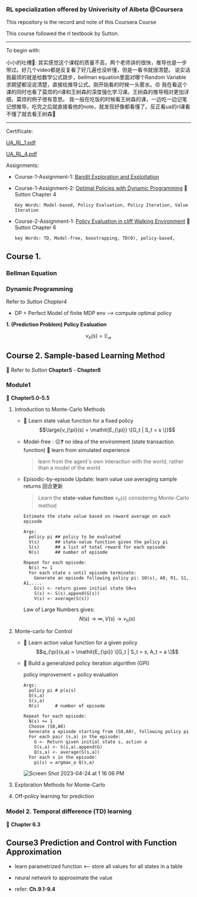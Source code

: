 ### RL specialization offered by Univerisity of Albeta @Coursera

This repository is the record and note of this Coursera Course

This course followed the rl textbook by Sutton. 

-------------------
To begin with:

小小的吐槽🤫: 其实感觉这个课程的质量不高，两个老师讲的很快，推导也是一步带过。好几个video都是反复看了好几遍也没听懂，但是一看书就很清楚。
说实话我最烦的就是给数学公式跳步，bellman equation里面对哪个Random Variable求期望都没说清楚，直接给推导公式。刚开始看的时候一头雾水。😡
我在看这个课的同时也看了莫烦的rl课和王树森的深度强化学习课。王树森的推导相对更加详细，莫烦的例子很有意思。
我一般在吃饭的时候看王树森的课，一边吃一边记笔记想推导。吃完之后就直接看他的note，就发现好像都看懂了。反正看ua的rl课看不懂了就去看王树森🐶

--------------------

Certificate:

[UA_RL_1.pdf](https://github.com/yoyostudy/rl_ua/files/11346475/UA_RL_1.pdf)

[UA_RL_4.pdf](https://github.com/yoyostudy/rl_ua/files/11346478/UA_RL_4.pdf)

Assignments:

- Course-1-Assignment-1: [Bandit Exploration and Exploitation](https://github.com/yoyostudy/rl_ua/tree/main/code/C1_W1_A1_bandit_exploration_eploitation/Bandits)
- Course-1-Assignment-2: [Optimal Policies with Dynamic Programming](https://github.com/yoyostudy/rl_ua/blob/main/code/C1_W1_A2_GridworldCityParking_DP/DynamicProgramming/Assignment2.ipynb) 🔗 Sutton Chapter 4
      
      Key Words: Model-based, Policy Evaluation, Policy Iteration, Value Iteration
- Course-2-Assignment-1: [Policy Evaluation in cliff Walking Environment]() 🔗 Sutton Chapter 6

      key Words: TD, Model-free, boostrapping, TD(0), policy-based, 

## Course 1. 

### Bellman Equation

### Dynamic Programming

Refer to _Sutton Chapter4_

- DP + Perfect Model of finite MDP env --> compute optimal policy

**1. (Prediction Problem) Policy Evaluation**

$$v_{\pi}(s) = \mathbb{E_{\pi}}$$






## Course 2. Sample-based Learning Method

🔗 Refer to _Sutton_ **Chapter5** - **Chapter8**

### Module1 

🔗 **Chapter5.0-5.5**

1. Introduction to Monte-Carlo Methods
      - 🎯 Learn state value function for a fixed policy 
        $$\large{v_{\pi}(s) = \mathit{E_{\pi}} \[G_t | S_t = s \]}$$
      - Model-free : 😖❓ no idea of the environment (state transaction function) 💪 learn from simulated experience
        > learn from the agent's own interaction with the world, rather than a model of the world
      - Episodic-by-episode Update: learn value use averaging sample returns 回合更新

        > Learn the __state-value function__ $v_{\pi}(s)$ considering Monte-Carlo method

        ```pseudocode
        Estimate the state value based on reward average on each episode

        Args:
          policy pi ## policy to be evaluated
          V(s)      ## state-value function given the policy pi
          S(s)      ## a list of total reward for each episode
          N(s)      ## number of episode

        Repeat for each episode:
          N(s) += 1
          For each state s until episode terminate:
            Generate an episode following policy pi: S0(s), A0, R1, S1, A1,....
            G(s) <- return given initial state S0=s
            S(s) <- S(s).append(G(s))
            V(s) <- average(S(s))
        ```
        Law of Large Numbers gives: $$N(s) \rightarrow \infty, V(s) \rightarrow v_{\pi}(s)$$

2. Monte-carlo for Control

      - 🎯 Learn action value function for a given policy
      $$q_{\pi}(s,a) = \mathit{E_{\pi}} \[G_t | S_t = s, A_t = a \]$$
      
      - 🎯 Build a generalized policy iteration algorithm (GPI)
        
        policy improvement + policy evaluation
        
        ```
        Args:
          policy pi # p(a|s)
          Q(s,a) 
          S(s,a)
          N(s)      # number of episode
          
        Repeat for each episode:
          N(s) += 1
          Choose (S0,A0)
          Generate a episode starting from (S0,A0), following policy pi
          For each pair (s,a) in the episode:
            G <- Return given initial state s, action a
            S(s,a) <- S(s,a).append(G)
            Q(s,a) <- average(S(s,a))
          For each s in the episode:
            pi(s) = argmax_a Q(s,a)  
        ```
        ![Screen Shot 2023-04-24 at 1 16 06 PM](https://user-images.githubusercontent.com/115062425/234106405-2aa48b2c-0cb3-43db-aaa7-0e2a5acf6df6.png)
      
3. Exploration Methods for Monte-Carlo
    

4. Off-policy learning for prediction


### Model 2. Temporal difference (TD) learning
🔗 **Chapter 6.3**


## Course3 Prediction and Control with Function Approximation

- learn parametrized function <-- store all values for all states in a table
- neural network to approximate the value

- refer: **Ch.9.1-9.4**









